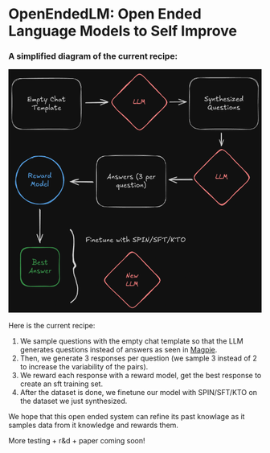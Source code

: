 # OpenEndedLM: Open Ended Language Models to Self Improve

### A simplified diagram of the current recipe:
![recipe](recipe.png)

Here is the current recipe:

1. We sample questions with the empty chat template so that the LLM generates questions instead of answers as seen in [Magpie](https://arxiv.org/abs/2406.08464).
2. Then, we generate 3 responses per question (we sample 3 instead of 2 to increase the variability of the pairs).
3. We reward each response with a reward model, get the best response to create an sft training set.
4. After the dataset is done, we finetune our model with SPIN/SFT/KTO on the dataset we just synthesized.

We hope that this open ended system can refine its past knowlage as it samples data from it knowledge and rewards them.

More testing + r&d + paper coming soon!